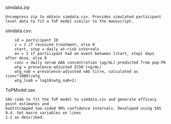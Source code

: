 simdata.zip

	Uncompress zip to obtain simdata.csv. Provides simulated participant level data to fit a ToP model similar to the manuscript.

simdata.csv:

		id = participant ID
		z = 1 if received treatment, else 0
		start, stop = daily at-risk intervals
		ev = 1 if participant had an event between [start, stop] days after dose, else 0
		conc = daily serum mAb concentration (μg/mL) predicted from pop-PK
		wtg = prevalence-adjusted IC50 (ng/mL)
		wtg_nab = prevalence-adjusted nAb titre, calculated as (conc*1000)/wtg
		wtg_lnab = log10(wtg_nab+1)

ToPModel.sas

	SAS code to fit the ToP model to simdata.csv and generate efficacy point estimates and
	bootstrapped two-sided 90% confidence intervals. Developed using SAS 9.4. Set macro variables on lines
	1-2 as described.

	
